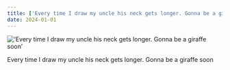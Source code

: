 ```yaml
---
title: ['Every time I draw my uncle his neck gets longer. Gonna be a giraffe soon']
date: 2024-01-01
---
```


![‘Every time I draw my uncle his neck gets longer. Gonna be a giraffe soon’](/240101_every-time-i_counter.jpg)

Every time I draw my uncle his neck gets longer. Gonna be a giraffe soon
